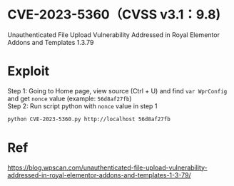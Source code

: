 # CVE-2023-5360（CVSS v3.1：9.8)
Unauthenticated File Upload Vulnerability Addressed in Royal Elementor Addons and Templates 1.3.79

# Exploit
Step 1: Going to Home page, view source (Ctrl + U) and find `var WprConfig` and get `nonce` value (example: `56d8af27fb`)  
Step 2: Run script python with `nonce` value in step 1

```sh
python CVE-2023-5360.py http://localhost 56d8af27fb
```
# Ref
https://blog.wpscan.com/unauthenticated-file-upload-vulnerability-addressed-in-royal-elementor-addons-and-templates-1-3-79/
